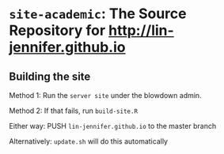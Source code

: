 # `site-academic`: The Source Repository for http://lin-jennifer.github.io 

## Building the site

Method 1: Run the `server site` under the blowdown admin.

Method 2: If that fails, run `build-site.R`

Either way: PUSH `lin-jennifer.github.io` to the master branch

Alternatively: `update.sh` will do this automatically